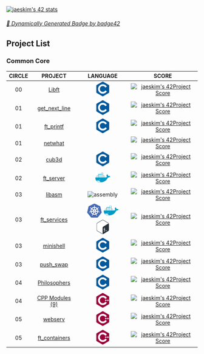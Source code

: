 [![jaeskim's 42 stats](https://badge42.herokuapp.com/api/stats/floogman?privacyEmail=true)](https://github.com/JaeSeoKim/badge42)

###### [🚀 Dynamically Generated Badge by badge42](https://github.com/JaeSeoKim/badge42)

## Project List
### Common Core
CIRCLE | PROJECT | LANGUAGE | SCORE
:-----:|:-------:|:--------:|:-----:
00 | [Libft](./Libft) | <img src="https://raw.githubusercontent.com/devicons/devicon/master/icons/c/c-plain.svg" alt="c" width="40" height="40"/> | [![jaeskim's 42Project Score](https://badge42.herokuapp.com/api/project/floogman/Libft)](https://github.com/JaeSeoKim/badge42)
01 | [get_next_line](./get_next_line) | <img src="https://raw.githubusercontent.com/devicons/devicon/master/icons/c/c-plain.svg" alt="c" width="40" height="40"/> | [![jaeskim's 42Project Score](https://badge42.herokuapp.com/api/project/floogman/get_next_line)](https://github.com/JaeSeoKim/badge42)
01 | [ft_printf](./ft_printf) | <img src="https://raw.githubusercontent.com/devicons/devicon/master/icons/c/c-plain.svg" alt="c" width="40" height="40"/> | [![jaeskim's 42Project Score](https://badge42.herokuapp.com/api/project/floogman/ft_printf)](https://github.com/JaeSeoKim/badge42)
01 | [netwhat](./netwhat) |  | [![jaeskim's 42Project Score](https://badge42.herokuapp.com/api/project/floogman/netwhat)](https://github.com/JaeSeoKim/badge42)
02 | [cub3d](./cub3d) | <img src="https://raw.githubusercontent.com/devicons/devicon/master/icons/c/c-plain.svg" alt="c" width="40" height="40"/> | [![jaeskim's 42Project Score](https://badge42.herokuapp.com/api/project/floogman/cub3d)](https://github.com/JaeSeoKim/badge42)
02 | [ft_server](./ft_server) | <img src="https://raw.githubusercontent.com/devicons/devicon/master/icons/docker/docker-plain.svg" alt="docker" width="40" height="40"/> | [![jaeskim's 42Project Score](https://badge42.herokuapp.com/api/project/floogman/ft_server)](https://github.com/JaeSeoKim/badge42)
03 | [libasm](./libasm) | <img src="https://user-images.githubusercontent.com/59726559/135809308-9b1e2e09-58d2-4824-ab51-acc101845a57.png" alt="assembly" widht="40" height="40"/> | [![jaeskim's 42Project Score](https://badge42.herokuapp.com/api/project/floogman/libasm)](https://github.com/JaeSeoKim/badge42)
03 | [ft_services](./ft_services) | <img src="https://raw.githubusercontent.com/devicons/devicon/master/icons/kubernetes/kubernetes-plain.svg" alt="kubernetes" width="40" height="40"/> <img src="https://raw.githubusercontent.com/devicons/devicon/master/icons/docker/docker-plain.svg" alt="docker" width="40" height="40"/> <img src="https://raw.githubusercontent.com/devicons/devicon/master/icons/bash/bash-plain.svg" alt="bash" width="40" height="40"/> | [![jaeskim's 42Project Score](https://badge42.herokuapp.com/api/project/floogman/ft_services)](https://github.com/JaeSeoKim/badge42)
03 | [minishell](./minishell) | <img src="https://raw.githubusercontent.com/devicons/devicon/master/icons/c/c-plain.svg" alt="c" width="40" height="40"/> | [![jaeskim's 42Project Score](https://badge42.herokuapp.com/api/project/floogman/minishell)](https://github.com/JaeSeoKim/badge42)
03 | [push_swap](./push_swap) | <img src="https://raw.githubusercontent.com/devicons/devicon/master/icons/c/c-plain.svg" alt="c" width="40" height="40"/> | [![jaeskim's 42Project Score](https://badge42.herokuapp.com/api/project/floogman/push_swap)](https://github.com/JaeSeoKim/badge42)
04 | [Philosophers](./philosophers) | <img src="https://raw.githubusercontent.com/devicons/devicon/master/icons/c/c-plain.svg" alt="c" width="40" height="40"/> | [![jaeskim's 42Project Score](https://badge42.herokuapp.com/api/project/floogman/Philosophers)](https://github.com/JaeSeoKim/badge42)
04 | [CPP Modules (9)](./CPP_Modules) | <img src="https://raw.githubusercontent.com/devicons/devicon/master/icons/cplusplus/cplusplus-plain.svg" alt="cpp" width="40" height="40"/> | [![jaeskim's 42Project Score](https://badge42.herokuapp.com/api/project/floogman/CPP%20Module%2008)](https://github.com/JaeSeoKim/badge42)
05 | [webserv](./webserv) | <img src="https://raw.githubusercontent.com/devicons/devicon/master/icons/cplusplus/cplusplus-plain.svg" alt="cpp" width="40" height="40"/> | [![jaeskim's 42Project Score](https://badge42.herokuapp.com/api/project/floogman/webserv)](https://github.com/JaeSeoKim/badge42)
05 | [ft_containers](./ft_containers) | <img src="https://raw.githubusercontent.com/devicons/devicon/master/icons/cplusplus/cplusplus-plain.svg" alt="cpp" width="40" height="40"/> | [![jaeskim's 42Project Score](https://badge42.herokuapp.com/api/project/floogman/ft_containers)](https://github.com/JaeSeoKim/badge42)

